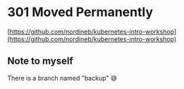# 301 Moved Permanently
[https://github.com/nordineb/kubernetes-intro-workshop](https://github.com/nordineb/kubernetes-intro-workshop)

## Note to myself
There is a branch named "backup" 😅
